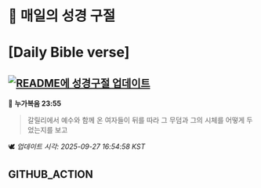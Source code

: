 # 🙏 매일의 성경 구절
# [Daily Bible verse]
## [![README에 성경구절 업데이트](https://github.com/DONGSUKA/first_test/actions/workflows/update-readme-bible.yml/badge.svg)](https://github.com/DONGSUKA/first_test/actions/workflows/update-readme-bible.yml)
<!-- START_BIBLE_VERSE -->
📖 **누가복음 23:55**
> 갈릴리에서 예수와 함께 온 여자들이 뒤를 따라 그 무덤과 그의 시체를 어떻게 두었는지를 보고

🕊️ _업데이트 시각: 2025-09-27 16:54:58 KST_
  <!-- END_BIBLE_VERSE -->
## GITHUB_ACTION
